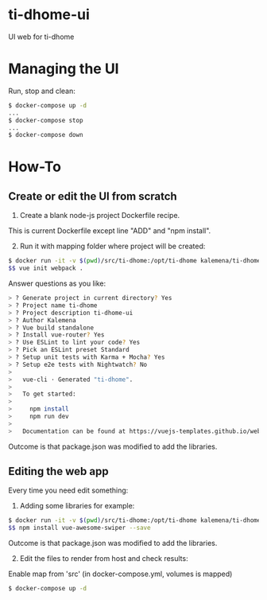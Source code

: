 
# ti-dhome-ui

UI web for ti-dhome

# Managing the UI

Run, stop and clean:

```bash
$ docker-compose up -d
...
$ docker-compose stop
...
$ docker-compose down
```

# How-To

## Create or edit the UI from scratch

1) Create a blank node-js project Dockerfile recipe.

This is current Dockerfile except line "ADD" and "npm install".

2) Run it with mapping folder where project will be created:

```bash
$ docker run -it -v $(pwd)/src/ti-dhome:/opt/ti-dhome kalemena/ti-dhome-ui bash
$$ vue init webpack .
```

Answer questions as you like:

```bash
> ? Generate project in current directory? Yes
> ? Project name ti-dhome
> ? Project description ti-dhome-ui
> ? Author Kalemena
> ? Vue build standalone
> ? Install vue-router? Yes
> ? Use ESLint to lint your code? Yes
> ? Pick an ESLint preset Standard
> ? Setup unit tests with Karma + Mocha? Yes
> ? Setup e2e tests with Nightwatch? No
>
>   vue-cli · Generated "ti-dhome".
>
>   To get started:
>   
>     npm install
>     npm run dev
>   
>   Documentation can be found at https://vuejs-templates.github.io/webpack
```

Outcome is that package.json was modified to add the libraries.

## Editing the web app

Every time you need edit something:

1) Adding some libraries for example:

```bash
$ docker run -it -v $(pwd)/src/ti-dhome:/opt/ti-dhome kalemena/ti-dhome-ui bash
$$ npm install vue-awesome-swiper --save
```

Outcome is that package.json was modified to add the libraries.

2) Edit the files to render from host and check results:

Enable map from 'src' (in docker-compose.yml, volumes is mapped)

```bash
$ docker-compose up -d
```
